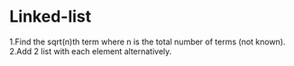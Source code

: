 # Linked-list

1.Find the sqrt(n)th term where n is the total number of terms (not known).
2.Add 2 list with each element alternatively.